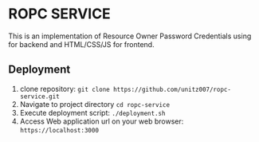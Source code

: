 # ROPC SERVICE

This is an implementation of Resource Owner Password Credentials using for backend and HTML/CSS/JS for frontend.

## Deployment ##
1. clone repository: `git clone https://github.com/unitz007/ropc-service.git `
2. Navigate to project directory `cd ropc-service`
3. Execute deployment script: `./deployment.sh`
4. Access Web application url on your web browser: `https://localhost:3000`
